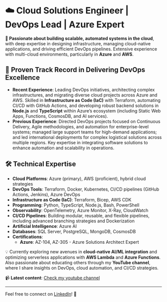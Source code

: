 # ☁️ Cloud Solutions Engineer | DevOps Lead | Azure Expert

**🚀 Passionate about building scalable, automated systems in the cloud**, with deep expertise in designing infrastructure, managing cloud-native applications, and driving efficient DevOps pipelines. Extensive experience with multi-cloud environments, particularly in **Azure** and **AWS**.

## 🎯 Proven Track Record in Delivering DevOps Excellence
- **Recent Experience**: Leading DevOps initiatives, architecting complex infrastructures, and migrating diverse cloud projects across Azure and AWS. Skilled in **Infrastructure as Code (IaC)** with Terraform, automating CI/CD with GitHub Actions, and developing robust backend solutions in **Node.js** and **TypeScript** within Azure’s ecosystem (including Static Web Apps, Functions, CosmosDB, and AI services).
- **Previous Experience**: Directed DevOps projects focused on Continuous Delivery, Agile methodologies, and automation for enterprise-level systems; managed large support teams for high-demand applications; and led international deployments for complex logistical solutions across multiple regions. Key expertise in integrating software solutions to enhance automation and scalability in operations.

## 🛠️ Technical Expertise

- **Cloud Platforms**: Azure (primary), AWS (proficient), hybrid cloud strategies  
- **DevOps Tools**: Terraform, Docker, Kubernetes, CI/CD pipelines (GitHub Actions, Jenkins), Azure DevOps  
- **Infrastructure as Code (IaC)**: Terraform, Bicep, AWS CDK
- **Programming**: Python, TypeScript, Node.js, Bash, PowerShell  
- **Observability**: OpenTelemetry, Azure Monitor, X-Ray, CloudWatch  
- **CI/CD Pipelines**: Building modular, reusable, and flexible pipelines, including advanced branching strategies and Dockerization  
- **Artificial Intelligence**: Azure AI
- **Databases**: SQL Server, PostgreSQL, MongoDB, CosmosDB  
- **Certifications**:  
  - **Azure**: AZ-104, AZ-305 - Azure Solutions Architect Expert

💡 Currently exploring new avenues in **cloud-native AI/ML integration** and optimizing serverless applications with **AWS Lambda** and **Azure Functions**. Also passionate about educating others through my **YouTube channel**, where I share insights on DevOps, cloud automation, and CI/CD strategies.

📹 **Latest content**: [Check my youtube channel](https://www.youtube.com/@PanDevOps)

---

Feel free to connect on [LinkedIn](https://www.linkedin.com/in/pablo-pan-veira/)! 🤝
